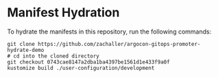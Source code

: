# Manifest Hydration

To hydrate the manifests in this repository, run the following commands:

```shell
git clone https://github.com/zachaller/argocon-gitops-promoter-hydrate-demo
# cd into the cloned directory
git checkout 0743cae8147a2dba1ba4397be1561d1e433f9a0f
kustomize build ./user-configuration/development
```
